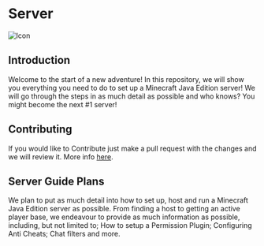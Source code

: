 # Server

![Icon](https://media.discordapp.net/attachments/837476686978482207/848859250489819156/Untitled.png?width=170&height=170)

## Introduction

Welcome to the start of a new adventure! In this repository, we will show you everything you need to do to set up a Minecraft Java Edition server!
We will go through the steps in as much detail as possible and who knows? You might become the next #1 server!

## Contributing

If you would like to Contribute just make a pull request with the changes and we will review it. More info [here](contributing.md).

## Server Guide Plans

We plan to put as much detail into how to set up, host and run a Minecraft Java Edition server as possible.
From finding a host to getting an active player base, we endeavour to provide as much information as possible, including, but not limited to; How to setup a Permission Plugin; Configuring Anti Cheats; Chat filters and more.
